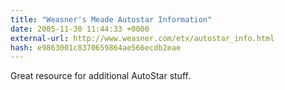 ```yaml
---
title: "Weasner's Meade Autostar Information"
date: 2005-11-30 11:44:33 +0000
external-url: http://www.weasner.com/etx/autostar_info.html
hash: e9863001c8370659864ae566ecdb2eae
---
```


Great resource for additional AutoStar stuff.
